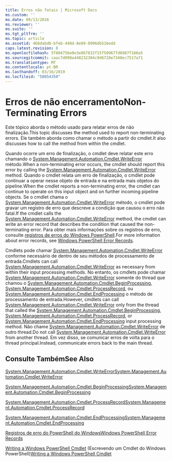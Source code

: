 ```yaml
---
title: Erros não fatais | Microsoft Docs
ms.custom: ''
ms.date: 09/13/2016
ms.reviewer: ''
ms.suite: ''
ms.tgt_pltfrm: ''
ms.topic: article
ms.assetid: 468dabd6-bfeb-448d-8e09-0996db516edd
caps.latest.revision: 8
ms.openlocfilehash: 5f804756e0e3e867832f15f50967fd6987f160a5
ms.sourcegitcommit: caac7d098a448232304c9d6728e7340ec7517a71
ms.translationtype: MT
ms.contentlocale: pt-BR
ms.lasthandoff: 03/16/2019
ms.locfileid: "58054350"
---
```

# <a name="non-terminating-errors"></a><span data-ttu-id="ad75b-102">Erros de não encerramento</span><span class="sxs-lookup"><span data-stu-id="ad75b-102">Non-Terminating Errors</span></span>

<span data-ttu-id="ad75b-103">Este tópico aborda o método usado para relatar erros de não finalização.</span><span class="sxs-lookup"><span data-stu-id="ad75b-103">This topic discusses the method used to report non-terminating errors.</span></span> <span data-ttu-id="ad75b-104">Ele também aborda como chamar o método a partir do cmdlet.</span><span class="sxs-lookup"><span data-stu-id="ad75b-104">It also discusses how to call the method from within the cmdlet.</span></span>

<span data-ttu-id="ad75b-105">Quando ocorre um erro de finalização, o cmdlet deve relatar este erro chamando o [System.Management.Automation.Cmdlet.WriteError](/dotnet/api/System.Management.Automation.Cmdlet.WriteError) método.</span><span class="sxs-lookup"><span data-stu-id="ad75b-105">When a non-terminating error occurs, the cmdlet should report this error by calling the [System.Management.Automation.Cmdlet.WriteError](/dotnet/api/System.Management.Automation.Cmdlet.WriteError) method.</span></span> <span data-ttu-id="ad75b-106">Quando o cmdlet relata um erro de finalização, o cmdlet pode continuar a operar nesse objeto de entrada e na entrada mais objetos do pipeline.</span><span class="sxs-lookup"><span data-stu-id="ad75b-106">When the cmdlet reports a non-terminating error, the cmdlet can continue to operate on this input object and on further incoming pipeline objects.</span></span> <span data-ttu-id="ad75b-107">Se o cmdlet chama o [System.Management.Automation.Cmdlet.WriteError](/dotnet/api/System.Management.Automation.Cmdlet.WriteError) método, o cmdlet pode gravar um registro de erro que descreve a condição que causou o erro não fatal.</span><span class="sxs-lookup"><span data-stu-id="ad75b-107">If the cmdlet calls the [System.Management.Automation.Cmdlet.WriteError](/dotnet/api/System.Management.Automation.Cmdlet.WriteError) method, the cmdlet can write an error record that describes the condition that caused the non-terminating error.</span></span> <span data-ttu-id="ad75b-108">Para obter mais informações sobre os registros de erro, consulte [registros de erros do Windows PowerShell](./windows-powershell-error-records.md).</span><span class="sxs-lookup"><span data-stu-id="ad75b-108">For more information about error records, see [Windows PowerShell Error Records](./windows-powershell-error-records.md).</span></span>

<span data-ttu-id="ad75b-109">Cmdlets pode chamar [System.Management.Automation.Cmdlet.WriteError](/dotnet/api/System.Management.Automation.Cmdlet.WriteError) conforme necessário de dentro de seu métodos de processamento de entrada.</span><span class="sxs-lookup"><span data-stu-id="ad75b-109">Cmdlets can call [System.Management.Automation.Cmdlet.WriteError](/dotnet/api/System.Management.Automation.Cmdlet.WriteError) as necessary from within their input processing methods.</span></span> <span data-ttu-id="ad75b-110">No entanto, os cmdlets pode chamar [System.Management.Automation.Cmdlet.WriteError](/dotnet/api/System.Management.Automation.Cmdlet.WriteError) somente do thread que chamou o [System.Management.Automation.Cmdlet.BeginProcessing](/dotnet/api/System.Management.Automation.Cmdlet.BeginProcessing), [ System.Management.Automation.Cmdlet.ProcessRecord](/dotnet/api/System.Management.Automation.Cmdlet.ProcessRecord), ou [System.Management.Automation.Cmdlet.EndProcessing](/dotnet/api/System.Management.Automation.Cmdlet.EndProcessing) o método de processamento de entrada.</span><span class="sxs-lookup"><span data-stu-id="ad75b-110">However, cmdlets can call [System.Management.Automation.Cmdlet.WriteError](/dotnet/api/System.Management.Automation.Cmdlet.WriteError) only from the thread that called the [System.Management.Automation.Cmdlet.BeginProcessing](/dotnet/api/System.Management.Automation.Cmdlet.BeginProcessing), [System.Management.Automation.Cmdlet.ProcessRecord](/dotnet/api/System.Management.Automation.Cmdlet.ProcessRecord), or [System.Management.Automation.Cmdlet.EndProcessing](/dotnet/api/System.Management.Automation.Cmdlet.EndProcessing) input processing method.</span></span> <span data-ttu-id="ad75b-111">Não chame [System.Management.Automation.Cmdlet.WriteError](/dotnet/api/System.Management.Automation.Cmdlet.WriteError) de outro thread.</span><span class="sxs-lookup"><span data-stu-id="ad75b-111">Do not call [System.Management.Automation.Cmdlet.WriteError](/dotnet/api/System.Management.Automation.Cmdlet.WriteError) from another thread.</span></span> <span data-ttu-id="ad75b-112">Em vez disso, se comunicar erros de volta para o thread principal.</span><span class="sxs-lookup"><span data-stu-id="ad75b-112">Instead, communicate errors back to the main thread.</span></span>

## <a name="see-also"></a><span data-ttu-id="ad75b-113">Consulte Também</span><span class="sxs-lookup"><span data-stu-id="ad75b-113">See Also</span></span>

[<span data-ttu-id="ad75b-114">System.Management.Automation.Cmdlet.WriteError</span><span class="sxs-lookup"><span data-stu-id="ad75b-114">System.Management.Automation.Cmdlet.WriteError</span></span>](/dotnet/api/System.Management.Automation.Cmdlet.WriteError)

[<span data-ttu-id="ad75b-115">System.Management.Automation.Cmdlet.BeginProcessing</span><span class="sxs-lookup"><span data-stu-id="ad75b-115">System.Management.Automation.Cmdlet.BeginProcessing</span></span>](/dotnet/api/System.Management.Automation.Cmdlet.BeginProcessing)

[<span data-ttu-id="ad75b-116">System.Management.Automation.Cmdlet.ProcessRecord</span><span class="sxs-lookup"><span data-stu-id="ad75b-116">System.Management.Automation.Cmdlet.ProcessRecord</span></span>](/dotnet/api/System.Management.Automation.Cmdlet.ProcessRecord)

[<span data-ttu-id="ad75b-117">System.Management.Automation.Cmdlet.EndProcessing</span><span class="sxs-lookup"><span data-stu-id="ad75b-117">System.Management.Automation.Cmdlet.EndProcessing</span></span>](/dotnet/api/System.Management.Automation.Cmdlet.EndProcessing)

[<span data-ttu-id="ad75b-118">Registros de erro do PowerShell do Windows</span><span class="sxs-lookup"><span data-stu-id="ad75b-118">Windows PowerShell Error Records</span></span>](./windows-powershell-error-records.md)

<span data-ttu-id="ad75b-119">[Writing a Windows PowerShell Cmdlet](./writing-a-windows-powershell-cmdlet.md) (Escrevendo um Cmdlet do Windows PowerShell)</span><span class="sxs-lookup"><span data-stu-id="ad75b-119">[Writing a Windows PowerShell Cmdlet](./writing-a-windows-powershell-cmdlet.md)</span></span>
